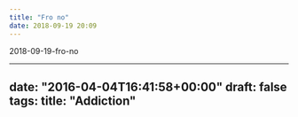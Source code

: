 ```yaml
---
title: "Fro no"
date: 2018-09-19 20:09
---
```


2018-09-19-fro-no

---
date: "2016-04-04T16:41:58+00:00"
draft: false
tags: 
title: "Addiction"
---


